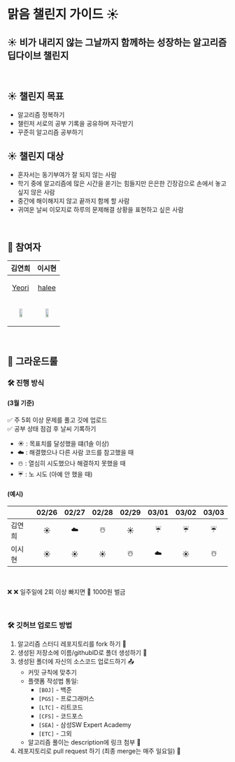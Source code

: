 # 맑음 챌린지 가이드 ☀️
## ☀️ 비가 내리지 않는 그날까지 함께하는 성장하는 알고리즘 딥다이브 챌린지

<br/>
    

## ☀️ 챌린지 목표
- 알고리즘 정복하기
- 챌린저 서로의 공부 기록을 공유하며 자극받기
- 꾸준히 알고리즘 공부하기

## ☀️ 챌린지 대상
- 혼자서는 동기부여가 잘 되지 않는 사람
- 학기 중에 알고리즘에 많은 시간을 쏟기는 힘들지만 은은한 긴장감으로 손에서 놓고싶지 않은 사람
- 중간에 해이해지지 않고 끝까지 함께 할 사람
- 귀여운 날씨 이모지로 하루의 문제해결 상황을 표현하고 싶은 사람

<br/>


## :hatching_chick: 참여자
| 김연희 | 이시현 |
|---------------------------------|---------------------------------|
| <p align="center">[Yeori](https://github.com/Yeonhee-Kim)</p> | <p align="center">[halee](https://github.com/itshihi)</p> |
| <p align="center"><img src="https://github.com/Yeonhee-Kim.png" width="40%" /></p> | <p align="center"><img src="https://github.com/itshihi.png" width="40%" /></p> |


<br/>


## 🌟 그라운드룰
### 🛠 진행 방식

#### (3월 기준)

✅ 주 5회 이상 문제를 풀고 깃에 업로드    
✅ 공부 상태 점검 후 날씨 기록하기 
- ☀️ : 목표치를 달성했을 떄(1솔 이상)
- ☁️ : 해결했으나 다른 사람 코드를 참고했을 때
- ☃️ : 열심히 시도했으나 해결하지 못했을 때
- ☔ : 노 시도 (아예 안 했을 때)

#### (예시)
  
|      | 02/26 | 02/27 | 02/28 | 02/29 | 03/01 | 03/02 | 03/03 |
|------|:-----:|:-----:|:-----:|:-----:|:-----:|:-----:|:-----:|
| 김연희 | ☀️ | ☁️     | ☃️     | ☀️     | ☔     | ☔     | ☔     |
| 이시현 | ☀️ | ☀️     | ☀️     | ☃️     | ☁️     | ☀️     | ☃️     |  

  
<br/>
  
:x: :x: 일주일에 2회 이상 빠지면 💸 1000원 벌금

<br/>



### 🛠 깃허브 업로드 방법

1. 알고리즘 스터디 레포지토리를 fork 하기 🍴
2. 생성된 저장소에 이름/githubID로 폴더 생성하기 📁
3. 생성된 폴더에 자신의 소스코드 업로드하기 📤
   - 커밋 규칙에 맞추기 
   - 플랫폼 작성법 통일:
     - `[BOJ]` - 백준
     - `[PGS]` - 프로그래머스
     - `[LTC]` - 리트코드
     - `[CFS]` - 코드포스
     - `[SEA]` - 삼성SW Expert Academy
     - `[ETC]` - 그외
   - 알고리즘 풀이는 description에 링크 첨부 🔗
4. 레포지토리로 pull request 하기 (최종 merge는 매주 일요일) 🔄

###
